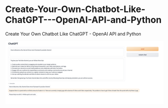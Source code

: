 # Create-Your-Own-Chatbot-Like-ChatGPT---OpenAI-API-and-Python
Create Your Own Chatbot Like ChatGPT - OpenAI API and Python


![image](webapp.png)
